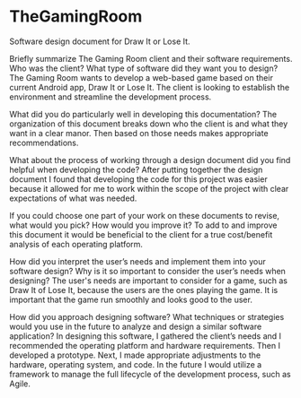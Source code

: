 # TheGamingRoom
Software design document for Draw It or Lose It.

Briefly summarize The Gaming Room client and their software requirements. Who was the client? What type of software did they want you to design?
The Gaming Room wants to develop a web-based game based on their current Android app, Draw It or Lose It. The client is looking to establish the environment and streamline the development process.

What did you do particularly well in developing this documentation?
The organization of this document breaks down who the client is and what they want in a clear manor. Then based on those needs makes appropriate recommendations.

What about the process of working through a design document did you find helpful when developing the code?
After putting together the design document I found that developing the code for this project was easier because it allowed for me to work within the scope of the project with clear expectations of what was needed.  

If you could choose one part of your work on these documents to revise, what would you pick? How would you improve it?
To add to and improve this document it would be beneficial to the client for a true cost/benefit analysis of each operating platform.

How did you interpret the user’s needs and implement them into your software design? Why is it so important to consider the user’s needs when designing?
The user's needs are important to consider for a game, such as Draw It of Lose It, because the users are the ones playing the game. It is important that the game run smoothly and looks good to the user.

How did you approach designing software? What techniques or strategies would you use in the future to analyze and design a similar software application?
In designing this software, I gathered the client’s needs and I recommended the operating platform and hardware requirements. Then I developed a prototype. Next, I made appropriate adjustments to the hardware, operating system, and code. In the future I would utilize a framework to manage the full lifecycle of the development process, such as Agile.
